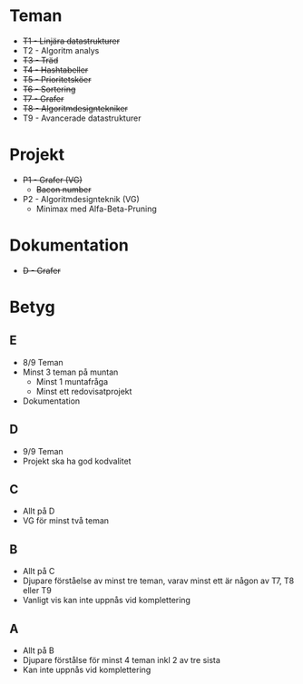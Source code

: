 # Teman
 * ~~T1 - Linjära datastrukturer~~
 * T2 - Algoritm analys
 * ~~T3 - Träd~~
 * ~~T4 - Hashtabeller~~
 * ~~T5 - Prioritetsköer~~
 * ~~T6 - Sortering~~
 * ~~T7 - Grafer~~
 * ~~T8 - Algoritmdesigntekniker~~
 * T9 - Avancerade datastrukturer

# Projekt
 * ~~P1 - Grafer (VG)~~
   * ~~Bacon number~~
 * P2 - Algoritmdesignteknik (VG)
   * Minimax med Alfa-Beta-Pruning

# Dokumentation
 * ~~D - Grafer~~

# Betyg
## E
 * 8/9 Teman
 * Minst 3 teman på muntan
     * Minst 1 muntafråga
     * Minst ett redovisatprojekt
 * Dokumentation
## D
 * 9/9 Teman 
 * Projekt ska ha god kodvalitet
## C
 * Allt på D
 * VG för minst två teman
## B
 * Allt på C
 * Djupare förståelse av minst tre teman, varav minst ett är någon av T7, T8 eller T9
 * Vanligt vis kan inte uppnås vid komplettering
## A
* Allt på B
* Djupare förstålse för minst 4 teman inkl 2 av tre sista
* Kan inte uppnås vid komplettering
